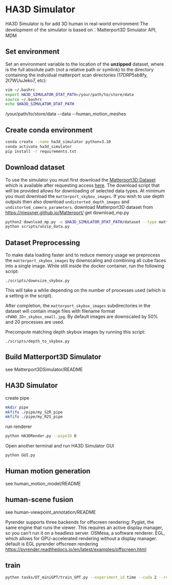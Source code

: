 # HA3D Simulator

HA3D Simulator is for add 3D human in real-world environment
The development of the simulator is based on：Matterport3D Simulator API, MDM

## Set environment
Set an environment variable to the location of the **unzipped** dataset, where <PATH> is the full absolute path (not a relative path or symlink) to the directory containing the individual matterport scan directories (17DRP5sb8fy, 2t7WUuJeko7, etc):
```bash
vim ~/.bashrc
export HA3D_SIMULATOR_DTAT_PATH=/your/path/to/store/data
source ~/.bashrc
echo $HA3D_SIMULATOR_DTAT_PATH
```
/your/path/to/store/data
--data
--human_motion_meshes
## Create conda environment
```bash
conda create --name ha3d_simulator python=3.10
conda activate ha3d_simulator
pip install -r requirements.txt
```

## Download dataset
To use the simulator you must first download the [Matterport3D Dataset](https://niessner.github.io/Matterport/) which is available after requesting access [here](https://niessner.github.io/Matterport/). The download script that will be provided allows for downloading of selected data types. At minimum you must download the `matterport_skybox_images`. If you wish to use depth outputs then also download `undistorted_depth_images` and `undistorted_camera_parameters`.
download Matterport3D dataset from https://niessner.github.io/Matterport/
get download_mp.py
```bash
python2 download_mp.py -o $HA3D_SIMULATOR_DTAT_PATH/dataset --type matterport_skybox_images undistorted_camera_parameters undistorted_depth_images
python scripts/unzip_data.py
```

## Dataset Preprocessing

To make data loading faster and to reduce memory usage we preprocess the `matterport_skybox_images` by downscaling and combining all cube faces into a single image. While still inside the docker container, run the following script:
```
./scripts/downsize_skybox.py
```

This will take a while depending on the number of processes used (which is a setting in the script). 

After completion, the `matterport_skybox_images` subdirectories in the dataset will contain image files with filename format `<PANO_ID>_skybox_small.jpg`. By default images are downscaled by 50% and 20 processes are used.

Precompute matching depth skybox images by running this script:
```
./scripts/depth_to_skybox.py
```

## Build Matterport3D Simulator
see Matterport3DSimulator/README

## HA3D Simulator
create pipe
```bash
mkdir pipe
mkfifo ./pipe/my_S2R_pipe
mkfifo ./pipe/my_R2S_pipe
```
run renderer
```bash
python HA3DRender.py --pipeID 0
```
Open another terminal and run HA3D Simulator GUI
```bash
python GUI.py
```

## Human motion generation
see human_motion_model/README
## human-scene fusion
see human-viewpoint_annotation/README


Pyrender supports three backends for offscreen rendering:
  Pyglet, the same engine that runs the viewer. This requires an active display manager, so you can’t run it on a headless server.
  OSMesa, a software renderer.
  EGL, which allows for GPU-accelerated rendering without a display manager.
  default is EGL
pyrender offscreen rendering https://pyrender.readthedocs.io/en/latest/examples/offscreen.html

## train
```bash
python tasks/DT_miniGPT/train_GPT.py --experiment_id time --cuda 2 --reward_strategy 1 --epochs 15 --fusion_type simple --target_rtg 5 --mode train 
```